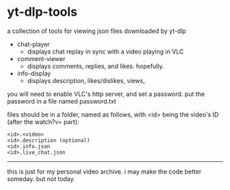 # yt-dlp-tools
a collection of tools for viewing json files downloaded by yt-dlp

- chat-player
  - displays chat replay in sync with a video playing in VLC
- comment-viewer
  - displays comments, replies, and likes. hopefully. 
- info-display
  - displays description, likes/dislikes, views, 


you will need to enable VLC's http server, and set a password. put the password in a file named password.txt

files should be in a folder, named as follows, with \<id> being the video's ID (after the watch?v= part):
```
<id>.<video>
<id>.description (optional)
<id>.info.json
<id>.live_chat.json
```


---
this is just for my personal video archive. i may make the code better someday. but not today.